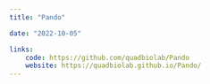 ```yaml
---
title: "Pando"

date: "2022-10-05"

links:
    code: https://github.com/quadbiolab/Pando
    website: https://quadbiolab.github.io/Pando/
---
```



